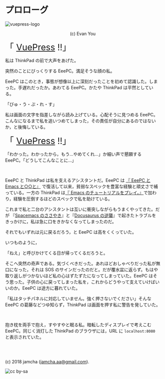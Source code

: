 

# プロローグ

![vuepress-logo](https://raw.githubusercontent.com/vuejs/vuepress/master/docs/.vuepress/public/hero.png)

<center>(c) Evan You</center>

<span style="font-size: 200%;">「 [VuePress](https://vuepress.vuejs.org/) !!」</span>

私は ThinkPad の前で大声をあげた。

突然のことにびっくりする EeePC。満足そうな顔の私。

EeePC はこのとき，事態が想像以上に深刻だったことを初めて認識した。しまった。手遅れだったか。あわてる EeePC。かたや ThinkPad は平然としている。

「びゅ・う・ぷ・れ・す」

私は画面の文字を指差しながら読み上げている。心配そうに見つめる EeePC。こんなになるまで私を追いつめてしまった，その責任が自分にあるのではないか，と後悔している。

<span style="font-size: 200%;">「 [VuePress](https://vuepress.vuejs.org/) !!」</span>

「わかった。わかったから，もう…やめてくれ…」か細い声で懇願する EeePC。「どうしてこんなことに…」

<br>

EeePC と ThinkPad は私を支えるアシスタントだ。EeePC は [『 EeePC と Emacs と○○と』](https://jamcha-aa.github.io/EeePC/) で復活して以来，貧弱なスペックを豊富な経験と頑丈さで補っている。一方の ThinkPad は[『 Emacs のチュートリアルをプレイ。』](https://jamcha-aa.github.io/Emacs-tutorial/)で加わり，経験を圧倒するほどのスペックで私を助けている。

これまで私と二台のアシスタントは互いに衝突しながらもうまくやってきた。だが 『[Spacemacs のささやき](https://jamcha-aa.github.io/Spacemacs-Guide/)』と『[Docusaurus の逆襲](https://jamcha-aa.github.io/Docusaurus-Guide/)』で起きたトラブルをきっかけに，私は急に口をきかなくなってしまったのだ。

それでもいずれは元に戻るだろう，と EeePC は高をくくっていた。

いつものように，

「ねえ」と呼びかけてくる日が帰ってくるだろうと。

そこへ突然の奇声である。気づくべきだった。あれほどおしゃべりだった私が無口になった，それは SOS のサインだったのだと。だが覆水盆に返らず。もはや取り返しがつかないほど私の心はずたずたになってしまっていた。EeePC はそう思った。子供の心に戻ってしまった私を，これからどうやって支えていけばいいのか。EeePC は途方に暮れていた。

「私はタッチパネルに対応していません。強く押さないでください」そんな EeePC の葛藤などつゆ知らず，ThinkPad は画面を押す私に警告を発していた。

<br>

抱き枕を両手で抱え，すやすやと眠る私。暗転したディスプレイで考えこむ EeePC。同じく消灯した ThinkPad のブラウザには，URL に `localhost:8080` と表示されていた。

<br>
<br>

(c) 2018 jamcha (jamcha.aa@gmail.com).

![cc by-sa](https://i.creativecommons.org/l/by-sa/4.0/88x31.png)

